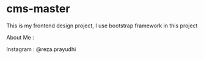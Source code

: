 # cms-master

This is my frontend design project, I use bootstrap framework in this project

About Me :

Instagram : @reza.prayudhi
